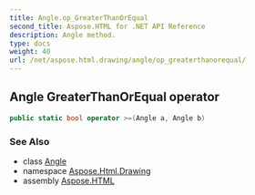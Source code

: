 ```yaml
---
title: Angle.op_GreaterThanOrEqual
second_title: Aspose.HTML for .NET API Reference
description: Angle method. 
type: docs
weight: 40
url: /net/aspose.html.drawing/angle/op_greaterthanorequal/
---
```

## Angle GreaterThanOrEqual operator

```csharp
public static bool operator >=(Angle a, Angle b)
```

### See Also

* class [Angle](../)
* namespace [Aspose.Html.Drawing](../../angle/)
* assembly [Aspose.HTML](../../../)
